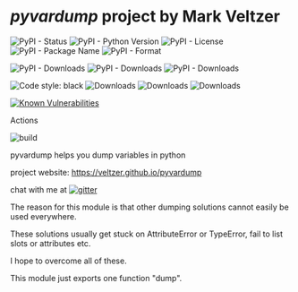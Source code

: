 
# *pyvardump* project by Mark Veltzer

![PyPI - Status](https://img.shields.io/pypi/status/pyvardump)
![PyPI - Python Version](https://img.shields.io/pypi/pyversions/pyvardump)
![PyPI - License](https://img.shields.io/pypi/l/pyvardump)
![PyPI - Package Name](https://img.shields.io/pypi/v/pyvardump)
![PyPI - Format](https://img.shields.io/pypi/format/pyvardump)

![PyPI - Downloads](https://img.shields.io/pypi/dd/pyvardump)
![PyPI - Downloads](https://img.shields.io/pypi/dw/pyvardump)
![PyPI - Downloads](https://img.shields.io/pypi/dm/pyvardump)

![Code style: black](https://img.shields.io/badge/code%20style-black-000000.svg)
![Downloads](https://pepy.tech/badge/pyvardump)
![Downloads](https://pepy.tech/badge/pyvardump/month)
![Downloads](https://pepy.tech/badge/pyvardump/week)

[![Known Vulnerabilities](https://snyk.io/test/github/veltzer/pyvardump/badge.svg?targetFile=requirements.txt)](https://snyk.io/test/github/veltzer/pyvardump?targetFile=requirements.txt)


Actions

![build](https://github.com/veltzer/pyvardump/workflows/build/badge.svg)

pyvardump helps you dump variables in python

project website: https://veltzer.github.io/pyvardump

chat with me at [![gitter](https://badges.gitter.im/Join%20Chat.svg)](https://gitter.im/veltzer/mark.veltzer)

The reason for this module is that other dumping solutions cannot easily be used
everywhere.

These solutions usually get stuck on AttributeError or TypeError, fail to list
slots or attributes etc.

I hope to overcome all of these.

This module just exports one function "dump".

